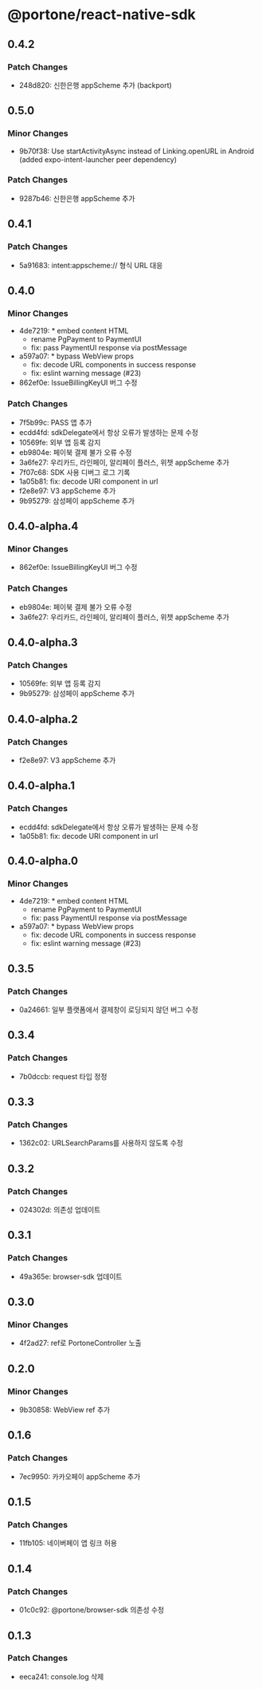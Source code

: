 # @portone/react-native-sdk

## 0.4.2

### Patch Changes

- 248d820: 신한은행 appScheme 추가 (backport)

## 0.5.0

### Minor Changes

- 9b70f38: Use startActivityAsync instead of Linking.openURL in Android (added expo-intent-launcher peer dependency)

### Patch Changes

- 9287b46: 신한은행 appScheme 추가

## 0.4.1

### Patch Changes

- 5a91683: intent:appscheme:// 형식 URL 대응

## 0.4.0

### Minor Changes

- 4de7219: \* embed content HTML
  - rename PgPayment to PaymentUI
  - fix: pass PaymentUI response via postMessage
- a597a07: \* bypass WebView props
  - fix: decode URL components in success response
  - fix: eslint warning message (#23)
- 862ef0e: IssueBillingKeyUI 버그 수정

### Patch Changes

- 7f5b99c: PASS 앱 추가
- ecdd4fd: sdkDelegate에서 항상 오류가 발생하는 문제 수정
- 10569fe: 외부 앱 등록 감지
- eb9804e: 페이북 결제 불가 오류 수정
- 3a6fe27: 우리카드, 라인페이, 알리페이 플러스, 위챗 appScheme 추가
- 7f07c68: SDK 사용 디버그 로그 기록
- 1a05b81: fix: decode URI component in url
- f2e8e97: V3 appScheme 추가
- 9b95279: 삼성페이 appScheme 추가

## 0.4.0-alpha.4

### Minor Changes

- 862ef0e: IssueBillingKeyUI 버그 수정

### Patch Changes

- eb9804e: 페이북 결제 불가 오류 수정
- 3a6fe27: 우리카드, 라인페이, 알리페이 플러스, 위챗 appScheme 추가

## 0.4.0-alpha.3

### Patch Changes

- 10569fe: 외부 앱 등록 감지
- 9b95279: 삼성페이 appScheme 추가

## 0.4.0-alpha.2

### Patch Changes

- f2e8e97: V3 appScheme 추가

## 0.4.0-alpha.1

### Patch Changes

- ecdd4fd: sdkDelegate에서 항상 오류가 발생하는 문제 수정
- 1a05b81: fix: decode URI component in url

## 0.4.0-alpha.0

### Minor Changes

- 4de7219: \* embed content HTML
  - rename PgPayment to PaymentUI
  - fix: pass PaymentUI response via postMessage
- a597a07: \* bypass WebView props
  - fix: decode URL components in success response
  - fix: eslint warning message (#23)

## 0.3.5

### Patch Changes

- 0a24661: 일부 플랫폼에서 결제창이 로딩되지 않던 버그 수정

## 0.3.4

### Patch Changes

- 7b0dccb: request 타입 정정

## 0.3.3

### Patch Changes

- 1362c02: URLSearchParams를 사용하지 않도록 수정

## 0.3.2

### Patch Changes

- 024302d: 의존성 업데이트

## 0.3.1

### Patch Changes

- 49a365e: browser-sdk 업데이트

## 0.3.0

### Minor Changes

- 4f2ad27: ref로 PortoneController 노출

## 0.2.0

### Minor Changes

- 9b30858: WebView ref 추가

## 0.1.6

### Patch Changes

- 7ec9950: 카카오페이 appScheme 추가

## 0.1.5

### Patch Changes

- 11fb105: 네이버페이 앱 링크 허용

## 0.1.4

### Patch Changes

- 01c0c92: @portone/browser-sdk 의존성 수정

## 0.1.3

### Patch Changes

- eeca241: console.log 삭제
